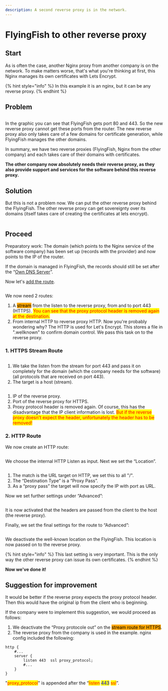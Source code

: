 ```yaml
---
description: A second reverse proxy is in the network.
---
```


# FlyingFish to other reverse proxy

## Start

As is often the case, another Nginx proxy from another company is on the network. To make matters worse, that's what you're thinking at first, this Nginx manages its own certificates with Lets Encrypt.

{% hint style="info" %}
In this example it is an nginx, but it can be any reverse proxy.
{% endhint %}

## Problem

<figure><img src="../../.gitbook/assets/example_other_rproxy1 (1).png" alt=""><figcaption></figcaption></figure>

In the graphic you can see that FlyingFish gets port 80 and 443. So the new reverse proxy cannot get these ports from the router. The new reverse proxy also only takes care of a few domains for certificate generation, while FlyingFish manages the other domains.

In summary, we have two reverse proxies (FlyingFish, Nginx from the other company) and each takes care of their domains with certificates.

**The other company now absolutely needs their reverse proxy, as they also provide support and services for the software behind this reverse proxy.**

## Solution

But this is not a problem now. We can put the other reverse proxy behind the FlyingFish. The other reverse proxy can get sovereignty over its domains (itself takes care of creating the certificates at lets encrypt).

<figure><img src="../../.gitbook/assets/example_other_rproxy2.png" alt=""><figcaption></figcaption></figure>

## Proceed

Preparatory work: The domain (which points to the Nginx service of the software company) has been set up (records with the provider) and now points to the IP of the router.

If the domain is managed in FlyingFish, the records should still be set after the “[Own DNS Server](../configurations/domains/own-dns-server.md)”.

Now let's [add the route](../configurations/routes.md#add-stream-route).



<figure><img src="../../.gitbook/assets/example_other_rproxy3.png" alt=""><figcaption></figcaption></figure>

We now need 2 routes:

1. A <mark style="background-color:orange;">stream</mark> from the listen to the reverse proxy, from and to port 443 (HTTPS). <mark style="color:red;">You can see that the proxy protocol header is removed again at the destination.</mark>
2. From internal HTTP to reverse proxy HTTP. Now you're probably wondering why? The HTTP is used for Let's Encrypt. This stores a file in ".wellknown" to confirm domain control. We pass this task on to the reverse proxy.

### 1. HTTPS Stream Route

<figure><img src="../../.gitbook/assets/example_other_rproxy4.png" alt=""><figcaption></figcaption></figure>

1. We take the listen from the stream for port 443 and pass it on completely for the domain (which the company needs for the software) (all protocols that are received on port 443).
2. The target is a host (stream).

<figure><img src="../../.gitbook/assets/example_other_rproxy5.png" alt=""><figcaption></figcaption></figure>

1. IP of the reverse proxy.
2. Port of the reverse proxy for HTTPS.
3. Proxy protocol header is removed again. Of course, this has the disadvantage that the IP client information is lost. <mark style="color:red;">But if the reverse proxy doesn't expect the header, unfortunately the header has to be removed!</mark>



### 2. HTTP Route

We now create an HTTP route:

<figure><img src="../../.gitbook/assets/example_other_rproxy6.png" alt=""><figcaption></figcaption></figure>

We choose the internal HTTP Listen as input. Next we set the “Location”.



<figure><img src="../../.gitbook/assets/example_other_rproxy7.png" alt=""><figcaption></figcaption></figure>

1. The match is the URL target on HTTP, we set this to all "/".
2. The “Destination Type” is a “Proxy Pass”.
3. As a “proxy pass” the target will now specify the IP with port as URL.

Now we set further settings under “Advanced”:



<figure><img src="../../.gitbook/assets/example_other_rproxy8.png" alt=""><figcaption></figcaption></figure>

It is now activated that the headers are passed from the client to the host (the reverse proxy).

Finally, we set the final settings for the route to “Advanced”:

<figure><img src="../../.gitbook/assets/example_other_rproxy9.png" alt=""><figcaption></figcaption></figure>

We deactivate the well-known location on the FlyingFish. This location is now passed on to the reverse proxy.

{% hint style="info" %}
This last setting is very important. This is the only way the other reverse proxy can issue its own certificates.
{% endhint %}

**Now we've done it!**

## Suggestion for improvement

It would be better if the reverse proxy expects the proxy protocol header. Then this would have the original ip from the client who is beginning.

If the company were to implement this suggestion, we would proceed as follows:

1. We deactivate the “Proxy protocole out” on the <mark style="background-color:orange;">stream route for HTTPS</mark>.
2. The reverse proxy from the company is used in the example. nginx config included the following:

```nginx
http {
    #...
    server {
        listen 443  ssl proxy_protocol;
        #...
    }
}
```

"<mark style="color:red;">proxy\_protocol</mark>" is appended after the “<mark style="color:red;">listen</mark> <mark style="color:blue;">443</mark> <mark style="color:red;">ssl</mark>”.

<figure><img src="../../.gitbook/assets/1-main1.webp" alt=""><figcaption></figcaption></figure>
